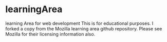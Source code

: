 # learningArea
learning Area for web development
This is for educational purposes.  I forked a copy from the Mozilla learning area github repository.  Please see Mozilla for their licensing information also.  
